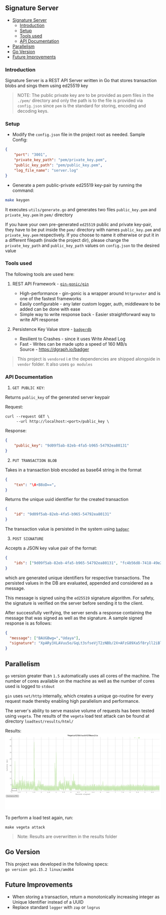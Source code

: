 ## Signature Server

- [Signature Server](#signature-server)
  - [Introduction](#introduction)
  - [Setup](#setup)
  - [Tools used](#tools-used)
  - [API Documentation](#api-documentation)
- [Parallelism](#parallelism)
- [Go Version](#go-version)
- [Future Improvements](#future-improvements)
  

### Introduction

Signature Server is a REST API Server written in Go that stores transaction blobs and sings them using ed25519 key

> NOTE: The public private key are to be provided as pem files in the `./pem/` directory and only the path is to the file is provided via `config.json` since `pem` is the standard for storing, encoding and decoding keys.

### Setup

* Modify the `config.json` file in the project root as needed. Sample Config:
```json
{
    "port": "3001",
    "private_key_path": "pem/private_key.pem",
    "public_key_path": "pem/public_key.pem",
    "log_file_name": "server.log"
}
```

* Generate a pem public-private ed25519 key-pair by running the command:
```sh
make keygen
```

It executes `utils/generate.go` and generates two files `public_key.pem` and `private_key.pem` in `pem/` directory

If you have your own pre-generated `ed25519` public and private key-pair, they have to be put inside the `pem/` directory with names `public_key.pem`  and `private_key.pem` respectively. If you choose to name it otherwise or put it in a different filepath (inside the project dir), please change the `private_key_path` and `public_key_path` values on `config.json` to the desired value

### Tools used

The following tools are used here:
1. REST API Framework - [`gin-gonic/gin`](https://github.com/gin-gonic/gin)
   * High-performance - gin-gonic is a wrapper around `httprouter` and is one of the fastest frameworks
   * Easily configurable - any later custom logger, auth, middleware to be added can be done with ease
   * Simple way to write response back - Easier straightforward way to write API response
  
2. Persistence Key Value store - [`badgerdb`](https://github.com/dgraph-io/badger)
   * Resilient to Crashes - since it uses Write Ahead Log
   * Fast - Writes can be made upto a speed of 160 MB/s \
    Source - https://dgraph.io/badger

> This project is `vendored` i.e the dependencies are shipped alongside in `vendor` folder. It also uses `go modules`

### API Documentation

1. `GET PUBLIC KEY`:

Returns `public_key` of the generated server keypair

Request:
```shell
curl --request GET \
     --url http://localhost:<port>/public_key \
```

Response:
```json
{
    "public_key": "9d09f5ab-82eb-4fa5-b965-54792ea80131"
}
```

2. `PUT TRANSACTION BLOB`

Takes in a transaction blob encoded as base64 string in the format 
```json
{
    "txn": "\A+B8oD==",
}
```

Returns the unique uuid identifier for the created transaction
```json
{
    "id": "9d09f5ab-82eb-4fa5-b965-54792ea80131"
}
```

The transaction value is persisted in the system using [`badger`](https://github.com/dgraph-io/badger)

3. `POST SIGNATURE`

Accepts a JSON key value pair of the format:
```json
{
    "ids": ["9d09f5ab-82eb-4fa5-b965-54792ea80131", "fc4b56d8-7418-49e2-b969-8567e7221209"]
}
```
which are generated unique identifiers for respective transactions. The persisted values in the DB are evaluated, appended and considered as a message.

This message is signed using the `ed25519` signature algorithm. For safety, the signature is verified on the server before sending it to the client.

After successfully verifying, the server sends a response containing the message that was signed as well as the signature. A sample signed response is as follows:
```json
{
  "message": ["BAUGBwg=","Udaya"],
  "signature": "XpARy3XLAVuu5o/GqLt3sfseVjT2zNBb/2X+AFzG89Xa5f8ryll2iBlvvZetKI9VonbC+uahFnDWTI7be6k8Bg=="
}
```

## Parallelism
`go` version greater than `1.5` automatically uses all cores of the machine. The number of cores available on the machine as well as the number of cores used is logged to `stdout`

`gin` uses `net/http` internally, which creates a unique go-routine for every request made thereby enabling high parallelism and performance.

The server's ability to serve massive volume of requests has been tested using `vegeta`.
The results of the `vegeta` load test attack can be found at directory `loadtest/results/html/`

Results: \
![Vegeta Result](./loadtest/results/images/vegeta-plot.png)

To perform a load test again, run:
```
make vegeta attack
```
> Note: Results are overwritten in the results folder
>
## Go Version
This project was developed in the following specs: \
`go version go1.15.2 linux/amd64`

## Future Improvements
* When storing a transaction, return a monotonically increasing integer as Unique Identifier instead of a UUID
* Replace standard `logger` with `zap` or `logrus`
